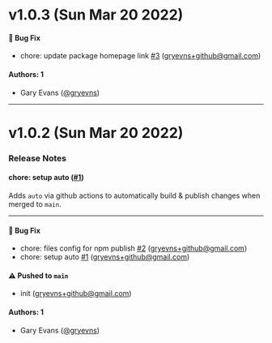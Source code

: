 # v1.0.3 (Sun Mar 20 2022)

#### 🐛 Bug Fix

- chore: update package homepage link [#3](https://github.com/gryevns/axios-http-jwt/pull/3) (gryevns+github@gmail.com)

#### Authors: 1

- Gary Evans ([@gryevns](https://github.com/gryevns))

---

# v1.0.2 (Sun Mar 20 2022)

### Release Notes

#### chore: setup auto ([#1](https://github.com/gryevns/axios-http-jwt/pull/1))

Adds `auto` via github actions to automatically build & publish changes when merged to `main`.

---

#### 🐛 Bug Fix

- chore: files config for npm publish [#2](https://github.com/gryevns/axios-http-jwt/pull/2) (gryevns+github@gmail.com)
- chore: setup auto [#1](https://github.com/gryevns/axios-http-jwt/pull/1) (gryevns+github@gmail.com)

#### ⚠️ Pushed to `main`

- init (gryevns+github@gmail.com)

#### Authors: 1

- Gary Evans ([@gryevns](https://github.com/gryevns))
